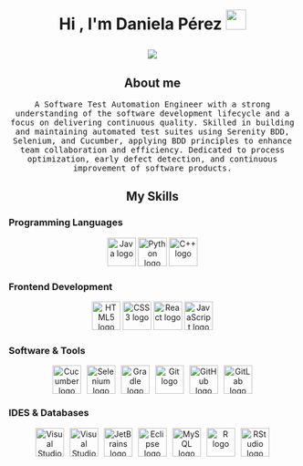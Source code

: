 <h1 align="center">Hi , I'm Daniela Pérez <img src="https://media.giphy.com/media/hvRJCLFzcasrR4ia7z/giphy.gif" width="35">

<p align="center">
  <a href="https://github.com/DenverCoder1/readme-typing-svg">
    <img src="https://readme-typing-svg.herokuapp.com?font=Time+New+Roman&color=FFFFFF&size=25&center=true&vCenter=true&width=600&height=100&lines=QA+Automation+Tester;Software+Engineer+Student;Data+Analyst;Always+learning+new+things">
  </a>
</p>

<h2 align="center">About me</h2>
<p align="center">
  <samp>
    A Software Test Automation Engineer with a strong understanding of the software development lifecycle and a focus on delivering continuous quality. Skilled in building and maintaining automated test suites using Serenity BDD, Selenium, and Cucumber, applying BDD principles to enhance team collaboration and efficiency. Dedicated to process optimization, early defect detection, and continuous improvement of software products.
  </samp>
</p>

<h2 align="center">My Skills</h2>

<h3>Programming Languages</h3>

<p align="center">
  <img height="50" src="https://www.vectorlogo.zone/logos/java/java-ar21.svg" alt="Java logo">
  <img height="50" src="https://www.vectorlogo.zone/logos/python/python-ar21.svg" alt="Python logo">
  <img height="50" src="https://www.vectorlogo.zone/logos/isocpp/isocpp-ar21.svg" alt="C++ logo">
</p>

<h3>Frontend Development</h3>

<p align="center">
  <img height="50" src="https://cdn.jsdelivr.net/gh/devicons/devicon/icons/html5/html5-original.svg" alt="HTML5 logo">
  <img height="50" src="https://cdn.jsdelivr.net/gh/devicons/devicon/icons/css3/css3-original.svg" alt="CSS3 logo">
  <img height="50" src="https://cdn.jsdelivr.net/gh/devicons/devicon/icons/react/react-original.svg" alt="React logo">
  <img height="50" src="https://cdn.jsdelivr.net/gh/devicons/devicon/icons/javascript/javascript-original.svg" alt="JavaScript logo">
</p>

<h3>Software & Tools</h3>

<p align="center" style="display: flex; justify-content: center; gap: 10px; flex-wrap: wrap;">
  <img height="50" src="https://cdn.jsdelivr.net/gh/devicons/devicon/icons/cucumber/cucumber-plain.svg" alt="Cucumber logo">
  <img height="50" src="https://cdn.jsdelivr.net/gh/devicons/devicon/icons/selenium/selenium-original.svg" alt="Selenium logo">
  <img height="50" src="https://cdn.jsdelivr.net/gh/devicons/devicon/icons/gradle/gradle-original.svg" alt="Gradle logo">
  <img height="50" src="https://cdn.jsdelivr.net/gh/devicons/devicon/icons/git/git-original.svg" alt="Git logo">
  <img height="50" src="https://cdn.jsdelivr.net/gh/devicons/devicon/icons/github/github-original.svg" alt="GitHub logo">
  <img height="50" src="https://cdn.jsdelivr.net/gh/devicons/devicon/icons/gitlab/gitlab-original.svg" alt="GitLab logo">
</p>

<h3>IDES & Databases</h3>

<p align="center" style="display: flex; justify-content: center; gap: 10px; flex-wrap: wrap;">
  <img height="50" src="https://cdn.jsdelivr.net/gh/devicons/devicon/icons/visualstudio/visualstudio-plain.svg" alt="Visual Studio logo">
  <img height="50" src="https://cdn.jsdelivr.net/gh/devicons/devicon/icons/vscode/vscode-original.svg" alt="Visual Studio Code logo">
  <img height="50" src="https://images.seeklogo.com/logo-png/30/2/jetbrains-logo-png_seeklogo-300262.png" alt="JetBrains logo">
  <img height="50" src="https://cdn.jsdelivr.net/gh/devicons/devicon/icons/eclipse/eclipse-original.svg" alt="Eclipse logo">
  <img height="50" src="https://cdn.jsdelivr.net/gh/devicons/devicon/icons/mysql/mysql-original.svg" alt="MySQL logo">
  <img height="50" src="https://cdn.jsdelivr.net/gh/devicons/devicon/icons/r/r-original.svg" alt="R logo">
  <img height="50" src="https://upload.wikimedia.org/wikipedia/commons/d/d0/RStudio_logo_flat.svg" alt="RStudio logo">
</p>
